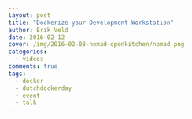```yaml
---
layout: post
title: "Dockerize your Development Workstation"
author: Erik Veld
date: 2016-02-12
cover: /img/2016-02-08-nomad-openkitchen/nomad.png
categories:
  - videos
comments: true
tags:
  - docker
  - dutchdockerday
  - event
  - talk
---
```

